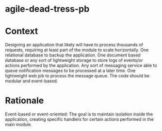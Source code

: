 # agile-dead-tress-pb

# Context
Designing an application that likely will have to process thousands of requests, requiring at least part of the module to scale horizontally. One relational database to backup the application. One document based database or any sort of lightweight storage to store logs of events/or actions performed by the application. Any sort of messaging service able to queue notification messages to be processed at a later time. One lightweight web job to process the message queue. 
The code should be modular and event-based.

# Rationale
Event-based or event-oriented:
The goal is to maintain isolation inside the application, creating specific handlers for certain actions performed in the main module. 

